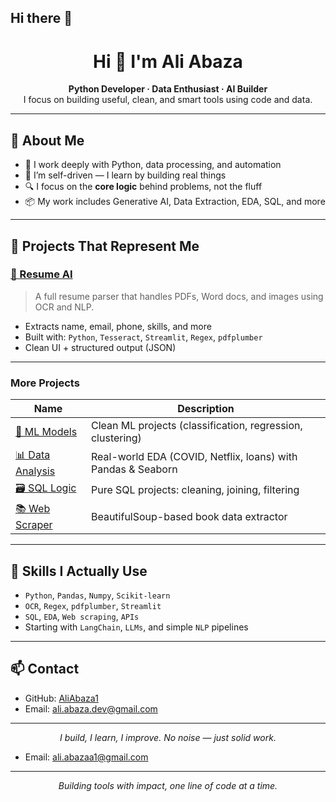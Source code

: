 ## Hi there 👋

<h1 align="center">Hi 👋 I'm Ali Abaza</h1>

<p align="center">
  <strong>Python Developer · Data Enthusiast · AI Builder</strong><br>
  I focus on building useful, clean, and smart tools using code and data.
</p>

---

## 🚀 About Me

- 🧠 I work deeply with Python, data processing, and automation
- 🧩 I’m self-driven — I learn by building real things
- 🔍 I focus on the **core logic** behind problems, not the fluff
- 📦 My work includes Generative AI, Data Extraction, EDA, SQL, and more

---

## 💼 Projects That Represent Me

### [📄 Resume AI](https://github.com/AliAbaza1/resume-ai)  
> A full resume parser that handles PDFs, Word docs, and images using OCR and NLP.

- Extracts name, email, phone, skills, and more  
- Built with: `Python`, `Tesseract`, `Streamlit`, `Regex`, `pdfplumber`  
- Clean UI + structured output (JSON)

---

### More Projects

| Name | Description |
|------|-------------|
| [🧠 ML Models](https://github.com/AliAbaza1/Machine-Learning) | Clean ML projects (classification, regression, clustering) |
| [📊 Data Analysis](https://github.com/AliAbaza1/Data-exploration) | Real-world EDA (COVID, Netflix, loans) with Pandas & Seaborn |
| [🗃️ SQL Logic](https://github.com/AliAbaza1/Databases-SQL) | Pure SQL projects: cleaning, joining, filtering |
| [📚 Web Scraper](https://github.com/AliAbaza1/web-scraping) | BeautifulSoup-based book data extractor |

---

## 🧠 Skills I Actually Use

- `Python`, `Pandas`, `Numpy`, `Scikit-learn`  
- `OCR`, `Regex`, `pdfplumber`, `Streamlit`  
- `SQL`, `EDA`, `Web scraping`, `APIs`  
- Starting with `LangChain`, `LLMs`, and simple `NLP` pipelines

---

## 📫 Contact

- GitHub: [AliAbaza1](https://github.com/AliAbaza1)
- Email: ali.abaza.dev@gmail.com

---

<p align="center"><i>I build, I learn, I improve. No noise — just solid work.</i></p>

- Email: ali.abazaa1@gmail.com

---

<p align="center"><i>Building tools with impact, one line of code at a time.</i></p>
